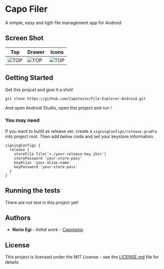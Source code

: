 # Capo Filer

A simple, easy and ligth file management app for Android

## Screen Shot

|Top|Drawer|Icons|
|---|---|---|
|![TOP](https://raw.github.com/Capotasto/File-Explorer-Android/blob/screen-shot/screenShot/device-2018-06-16-112842.png "")|![TOP](https://raw.github.com/Capotasto/File-Explorer-Android/blob/screen-shot/screenShot/device-2018-06-16-112853.png "")|![TOP](https://raw.github.com/Capotasto/File-Explorer-Android/blob/screen-shot/screenShot/device-2018-06-16-112656.png "")|


## Getting Started

Get this projcet and give it a shot!

```
git clone https://github.com/Capotasto/File-Explorer-Android.git
```

And open Android Studio, open this project and run !

### You may need

If you want to build as release ver, create a `signingConfigs/release.gradle` into project root.
Then add below code and set your keystore information.

```
signingConfigs {
  release {
    storeFile file('<./your-release-key.jks>')
    storePassword 'your-store-pass'
    keyAlias 'your-alias-name'
    keyPassword 'your-store-pass'
  }
}
```

## Running the tests

There are not test in this project yet!

## Authors

* **Norio Egi** - *Initial work* - [Capotasto](https://github.com/Capotasto)

## License

This project is licensed under the MIT License - see the [LICENSE.md](LICENSE.md) file for details

